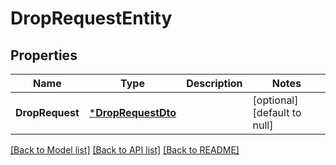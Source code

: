 # DropRequestEntity

## Properties
Name | Type | Description | Notes
------------ | ------------- | ------------- | -------------
**DropRequest** | [***DropRequestDto**](DropRequestDTO.md) |  | [optional] [default to null]

[[Back to Model list]](../README.md#documentation-for-models) [[Back to API list]](../README.md#documentation-for-api-endpoints) [[Back to README]](../README.md)


